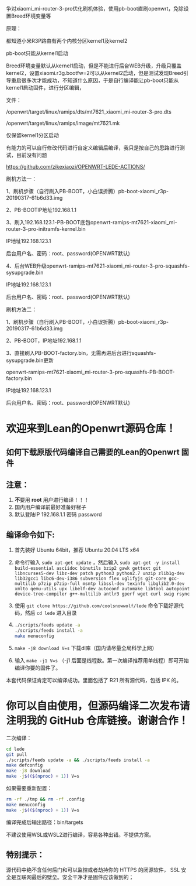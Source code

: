 争对xiaomi_mi-router-3-pro优化刷机体验，使用pb-boot直刷openwrt，免除设置Breed环境变量等

原理：

都知道小米R3P路由有两个内核分区kernel1及kernel2

pb-boot只能从kernel1启动

Breed环境变量默认从kernel1启动，但是不能进行后台WEB升级，升级只覆盖kernel2，设置xiaomi.r3g.bootfw=2可以从kernel2启动，但是测试发现Breed引导重启很多次才能成功，不知道什么原因，于是自行编译能让pb-boot只能从kernel1启动固件，进行分区编辑，

文件：

/openwrt/target/linux/ramips/dts/mt7621_xiaomi_mi-router-3-pro.dts

/openwrt/target/linux/ramips/image/mt7621.mk

仅保留kernel1分区启动

有能力的可以自行修改代码进行自定义编辑后编译，我只是按自己的思路进行测试，目前没有问题

https://github.com/zikexiaozi/OPENWRT-LEDE-ACTIONS/

刷机方法一：

1、刷机步骤（自行刷入PB-BOOT，小白误折腾）pb-boot-xiaomi_r3p-20190317-61b6d33.img

2、PB-BOOTIP地址192.168.1.1

3、刷入192.168.123.1-PB-BOOT底包openwrt-ramips-mt7621-xiaomi_mi-router-3-pro-initramfs-kernel.bin

   IP地址192.168.123.1
   
   后台用户名、密码：root、password(OPENWRT默认)
   
4、后台WEB升级openwrt-ramips-mt7621-xiaomi_mi-router-3-pro-squashfs-sysupgrade.bin

   IP地址192.168.123.1
   
   后台用户名、密码：root、password(OPENWRT默认)


刷机方法二：

1、刷机步骤（自行刷入PB-BOOT，小白误折腾）pb-boot-xiaomi_r3p-20190317-61b6d33.img

2、PB-BOOT，IP地址192.168.1.1

3、直接刷入PB-BOOT-factory.bin，无需再进后台进行squashfs-sysupgrade.bin更新

   openwrt-ramips-mt7621-xiaomi_mi-router-3-pro-squashfs-PB-BOOT-factory.bin
   
   IP地址192.168.123.1
   
   后台用户名、密码：root、password(OPENWRT默认)


欢迎来到Lean的Openwrt源码仓库！
=
如何下载原版代码编译自己需要的Lean的Openwrt 固件
-
注意：
-
1. **不**要用 **root** 用户进行编译！！！
2. 国内用户编译前最好准备好梯子
3. 默认登陆IP 192.168.1.1 密码 password

编译命令如下:
-
1. 首先装好 Ubuntu 64bit，推荐 Ubuntu 20.04 LTS x64

2. 命令行输入 `sudo apt-get update` ，然后输入
   `
   sudo apt-get -y install build-essential asciidoc binutils bzip2 gawk gettext git libncurses5-dev libz-dev patch python3 python2.7 unzip zlib1g-dev lib32gcc1 libc6-dev-i386 subversion flex uglifyjs git-core gcc-multilib p7zip p7zip-full msmtp libssl-dev texinfo libglib2.0-dev xmlto qemu-utils upx libelf-dev autoconf automake libtool autopoint device-tree-compiler g++-multilib antlr3 gperf wget curl swig rsync
   `

3. 使用 `git clone https://github.com/coolsnowwolf/lede` 命令下载好源代码，然后 `cd lede` 进入目录

4. ```bash
   ./scripts/feeds update -a
   ./scripts/feeds install -a
   make menuconfig
   ```
5. `make -j8 download V=s` 下载dl库（国内请尽量全局科学上网）

6. 输入 `make -j1 V=s` （-j1 后面是线程数。第一次编译推荐用单线程）即可开始编译你要的固件了。

本套代码保证肯定可以编译成功。里面包括了 R21 所有源代码，包括 IPK 的。

你可以自由使用，但源码编译二次发布请注明我的 GitHub 仓库链接。谢谢合作！
=

二次编译：
```bash
cd lede
git pull
./scripts/feeds update -a && ./scripts/feeds install -a
make defconfig
make -j8 download
make -j$(($(nproc) + 1)) V=s
```

如果需要重新配置：
```bash
rm -rf ./tmp && rm -rf .config
make menuconfig
make -j$(($(nproc) + 1)) V=s
```

编译完成后输出路径：bin/targets

不建议使用WSL或WSL2进行编译，容易各种出错。不提供方案。

特别提示：
------
源代码中绝不含任何后门和可以监控或者劫持你的 HTTPS 的闭源软件， SSL 安全是互联网最后的壁垒。安全干净才是固件应该做到的；
